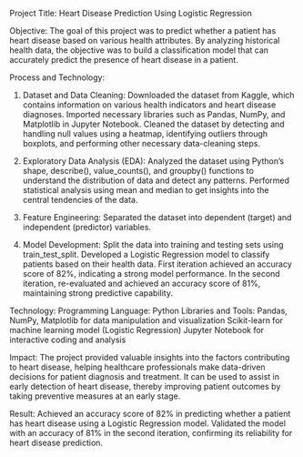 Project Title: Heart Disease Prediction Using Logistic Regression

Objective:
The goal of this project was to predict whether a patient has heart disease based on various health attributes. By analyzing historical health data, the objective was to build a classification model that can accurately predict the presence of heart disease in a patient.

Process and Technology:
 1) Dataset and Data Cleaning:
 Downloaded the dataset from Kaggle, which contains information on various health indicators and heart disease diagnoses.
 Imported necessary libraries such as Pandas, NumPy, and Matplotlib in Jupyter Notebook.
 Cleaned the dataset by detecting and handling null values using a heatmap, identifying outliers through boxplots, and performing other 
 necessary data-cleaning steps.

 2) Exploratory Data Analysis (EDA):
 Analyzed the dataset using Python’s shape, describe(), value_counts(), and groupby() functions to understand the distribution of data 
 and detect any patterns.
 Performed statistical analysis using mean and median to get insights into the central tendencies of the data.

 3) Feature Engineering:
 Separated the dataset into dependent (target) and independent (predictor) variables.

 4) Model Development:
 Split the data into training and testing sets using train_test_split.
 Developed a Logistic Regression model to classify patients based on their health data.
 First iteration achieved an accuracy score of 82%, indicating a strong model performance.
 In the second iteration, re-evaluated and achieved an accuracy score of 81%, maintaining strong predictive capability.

Technology:
Programming Language: Python
Libraries and Tools:
                    Pandas, NumPy, Matplotlib for data manipulation and visualization
                    Scikit-learn for machine learning model (Logistic Regression)
                    Jupyter Notebook for interactive coding and analysis

Impact:
The project provided valuable insights into the factors contributing to heart disease, helping healthcare professionals make data-driven decisions for patient diagnosis and treatment.
It can be used to assist in early detection of heart disease, thereby improving patient outcomes by taking preventive measures at an early stage.

Result:
Achieved an accuracy score of 82% in predicting whether a patient has heart disease using a Logistic Regression model.
Validated the model with an accuracy of 81% in the second iteration, confirming its reliability for heart disease prediction.

